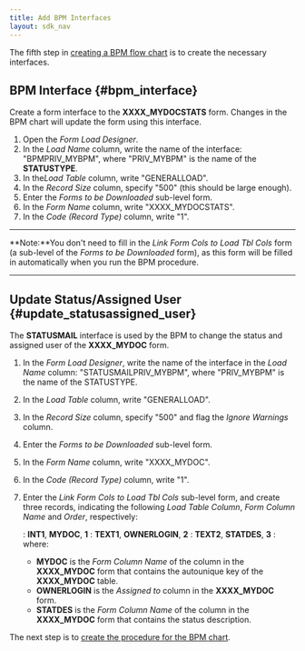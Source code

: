 ```yaml
---
title: Add BPM Interfaces
layout: sdk_nav
---
```



The fifth step in [creating a BPM flow
chart](Creating_BPM_Flow_Charts "wikilink") is to create the necessary
interfaces.

## BPM Interface {#bpm_interface}

Create a form interface to the **XXXX_MYDOCSTATS** form. Changes in the
BPM chart will update the form using this interface.

1.  Open the *Form Load Designer*.
2.  In the *Load Name* column, write the name of the interface:
    "BPMPRIV_MYBPM", where "PRIV_MYBPM" is the name of the
    **STATUSTYPE**.
3.  In the*Load Table* column, write "GENERALLOAD".
4.  In the *Record Size* column, specify "500" (this should be large
    enough).
5.  Enter the *Forms to be Downloaded* sub-level form.
6.  In the *Form Name* column, write "XXXX_MYDOCSTATS".
7.  In the *Code (Record Type)* column, write "1".

------------------------------------------------------------------------

**Note:**You don't need to fill in the *Link Form Cols to Load Tbl Cols*
form (a sub-level of the *Forms to be Downloaded* form), as this form
will be filled in automatically when you run the BPM procedure.

------------------------------------------------------------------------

## Update Status/Assigned User {#update_statusassigned_user}

The **STATUSMAIL** interface is used by the BPM to change the status and
assigned user of the **XXXX_MYDOC** form.

1.  In the *Form Load Designer*, write the name of the interface in the
    *Load Name* column: "STATUSMAILPRIV_MYBPM", where "PRIV_MYBPM" is
    the name of the STATUSTYPE.
2.  In the *Load Table* column, write "GENERALLOAD".
3.  In the *Record Size* column, specify "500" and flag the *Ignore
    Warnings* column.
4.  Enter the *Forms to be Downloaded* sub-level form.
5.  In the *Form Name* column, write "XXXX_MYDOC".
6.  In the *Code (Record Type)* column, write "1".
7.  Enter the *Link Form Cols to Load Tbl Cols* sub-level form, and
    create three records, indicating the following *Load Table Column*,
    *Form Column Name* and *Order*, respectively:

    :   **INT1**, **MYDOC**, **1**
    :   **TEXT1**, **OWNERLOGIN**, **2**
    :   **TEXT2**, **STATDES**, **3**
    :   where:

    -   **MYDOC** is the *Form Column Name* of the column in the
        **XXXX_MYDOC** form that contains the autounique key of the
        **XXXX_MYDOC** table.
    -   **OWNERLOGIN** is the *Assigned to* column in the **XXXX_MYDOC**
        form.
    -   **STATDES** is the *Form Column Name* of the column in the
        **XXXX_MYDOC** form that contains the status description.

The next step is to [create the procedure for the BPM
chart](Creating_the_Procedure_for_the_BPM_Chart "wikilink").
